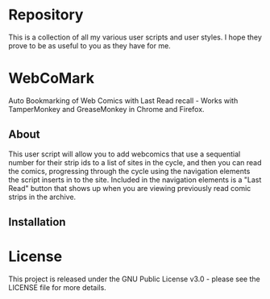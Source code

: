 Repository
==========

This is a collection of all my various user scripts and user styles. I hope they prove to be as useful to you as they have for me.



WebCoMark
=========

Auto Bookmarking of Web Comics with Last Read recall - Works with TamperMonkey and GreaseMonkey in Chrome and Firefox.

About
-----

This user script will allow you to add webcomics that use a sequential number for their strip ids to a list of sites in the cycle, and then you can read the comics, progressing through the cycle using the navigation elements the script inserts in to the site. Included in the navigation elements is a "Last Read" button that shows up when you are viewing previously read comic strips in the archive.


Installation
-----------



License
=======

This project is released under the GNU Public License v3.0 - please see the LICENSE file for more details.
